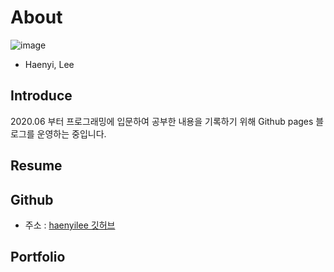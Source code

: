 # About

![image](https://user-images.githubusercontent.com/66978721/103251489-2f3ae400-49bc-11eb-8043-36f9c2718aa5.png) 
- Haenyi, Lee

## Introduce

2020.06 부터 프로그래밍에 입문하여 공부한 내용을 기록하기 위해 Github pages 블로그를 운영하는 중입니다. 

## Resume

## Github
- 주소 : [haenyilee 깃허브](https://github.com/haenyilee)

## Portfolio
